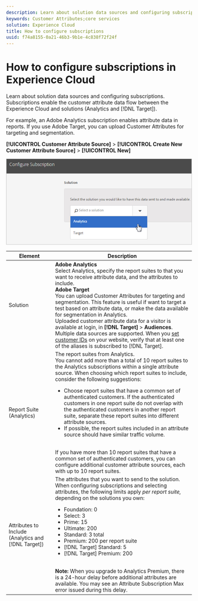 ```yaml
---
description: Learn about solution data sources and configuring subscriptions. Subscriptions enable the customer attribute data flow between the Experience Cloud and solutions (Analytics and Target).
keywords: Customer Attributes;core services
solution: Experience Cloud
title: How to configure subscriptions 
uuid: f74a8155-0a21-46b3-9b1e-4c838f72f24f
---
```


# How to configure subscriptions in Experience Cloud

Learn about solution data sources and configuring subscriptions. Subscriptions enable the customer attribute data flow between the Experience Cloud and solutions (Analytics and [!DNL Target]).

For example, an Adobe Analytics subscription enables attribute data in reports. If you use Adobe Target, you can upload Customer Attributes for targeting and segmentation. 

**[!UICONTROL Customer Attribute Source]** > **[!UICONTROL Create New Customer Attribute Source]** > **[!UICONTROL New]** 

![](assets/configure_subscription_page.png) 

| Element | Description |
|--- |--- |
|Solution|**Adobe Analytics**<br>Select Analytics, specify the report suites to that you want to receive attribute data, and the attributes to include.<br>**Adobe Target**<br>You can upload Customer Attributes for targeting and segmentation. This feature is useful if want to target a test based on attribute data, or make the data available for segmentation in Analytics.<br>Uploaded customer attribute data for a visitor is available at login, in **[!DNL Target]** > **Audiences**.<br>Multiple data sources are supported. When you  [set customer IDs](../core-services/core-services.md) on your website, verify that at least one of the aliases is subscribed to [!DNL Target].|
|Report Suite (Analytics)|The report suites from Analytics.<br>You cannot add more than a total of 10 report suites to the Analytics subscriptions within a single attribute source. When choosing which report suites to include, consider the following suggestions:<ul><li>Choose report suites that have a common set of authenticated customers. If the authenticated customers in one report suite do not overlap with the authenticated customers in another report suite, separate these report suites into different attribute sources.</li><li>If possible, the report suites included in an attribute source should have similar traffic volume.</li></ul><br>If you have more than 10 report suites that have a common set of authenticated customers, you can configure additional customer attribute sources, each with up to 10 report suites.|
|Attributes to Include (Analytics and [!DNL Target])|The attributes that you want to send to the solution. <br>When configuring subscriptions and selecting attributes, the following limits apply _per report suite,_ depending on the solutions you own:<ul><li>Foundation: 0</li><li>Select: 3</li><li>Prime: 15</li><li>Ultimate: 200</li><li>Standard: 3 total</li><li>Premium: 200 per report suite</li><li>[!DNL Target] Standard: 5</li><li>[!DNL Target] Premium: 200</li></ul><br>**Note:** When you upgrade to Analytics Premium, there is a 24-hour delay before additional attributes are available. You may see an Attribute Subscription Max error issued during this delay.|
